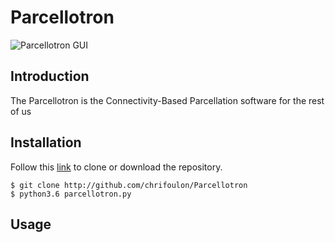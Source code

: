 # Parcellotron
![Parcellotron GUI](https://dl.dropboxusercontent.com/u/13850642/PARCELLOTRON.gif)

Introduction
------------
The Parcellotron is the Connectivity-Based Parcellation software for the rest of us

Installation
------------
Follow this [link](http://github.com/chrifoulon/Parcellotron) to clone or download the repository.
```
$ git clone http://github.com/chrifoulon/Parcellotron
$ python3.6 parcellotron.py 
```


Usage
-----

